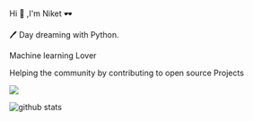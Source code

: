  <p>Hi &#128075; ,I'm Niket &#128374; </p>
<p> &#128394 Day dreaming with Python.</p>
<p>Machine learning Lover </>
<p>Helping the community by contributing to open source Projects</p>  



<!-- <img src="" width="600">
 -->
<!-- 
[![Hits](https://hits.seeyoufarm.com/api/count/incr/badge.svg?url=https%3A%2F%2Fgithub.com%2FNiketKumardheeryan&count_bg=%23C83D90&title_bg=%23555555&icon=ferrari.svg&icon_color=%23E7E7E7&title=Thanks+all+of+you+for+visiting+my+profile&edge_flat=true)](https://hits.seeyoufarm.com) -->

<a href="https://hits.seeyoufarm.com"><img src="https://hits.seeyoufarm.com/api/count/incr/badge.svg?url=https%3A%2F%2Fgithub.com%2FNiketKumardheeryan&count_bg=%23C83D90&title_bg=%23555555&icon=ferrari.svg&icon_color=%23E7E7E7&title=Thanks+all+of+you+for+visiting+my+profile&edge_flat=true"/></a>

<!-- https://hits.seeyoufarm.com/api/count/incr/badge.svg?url=https%3A%2F%2Fgithub.com%2FNiketKumardheeryan&count_bg=%23C83D90&title_bg=%23555555&icon=ferrari.svg&icon_color=%23E7E7E7&title=Thanks+all+of+you+for+visiting+my+profile&edge_flat=true
--------------------------------------------------------------------------------------------------------------------------------------------------------------------------------- -->

 

![github stats](https://github-readme-stats.vercel.app/api?username=NiketKumardheeryan&show_icons=true)

